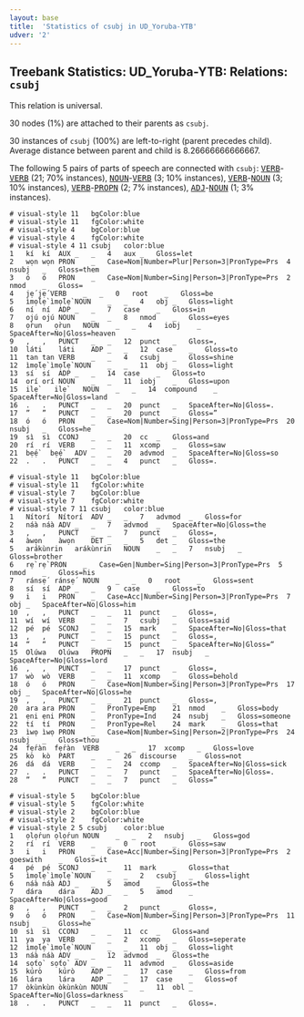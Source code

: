 ```yaml
---
layout: base
title:  'Statistics of csubj in UD_Yoruba-YTB'
udver: '2'
---
```


## Treebank Statistics: UD_Yoruba-YTB: Relations: `csubj`

This relation is universal.

30 nodes (1%) are attached to their parents as `csubj`.

30 instances of `csubj` (100%) are left-to-right (parent precedes child).
Average distance between parent and child is 8.26666666666667.

The following 5 pairs of parts of speech are connected with `csubj`: <tt><a href="yo_ytb-pos-VERB.html">VERB</a></tt>-<tt><a href="yo_ytb-pos-VERB.html">VERB</a></tt> (21; 70% instances), <tt><a href="yo_ytb-pos-NOUN.html">NOUN</a></tt>-<tt><a href="yo_ytb-pos-VERB.html">VERB</a></tt> (3; 10% instances), <tt><a href="yo_ytb-pos-VERB.html">VERB</a></tt>-<tt><a href="yo_ytb-pos-NOUN.html">NOUN</a></tt> (3; 10% instances), <tt><a href="yo_ytb-pos-VERB.html">VERB</a></tt>-<tt><a href="yo_ytb-pos-PROPN.html">PROPN</a></tt> (2; 7% instances), <tt><a href="yo_ytb-pos-ADJ.html">ADJ</a></tt>-<tt><a href="yo_ytb-pos-NOUN.html">NOUN</a></tt> (1; 3% instances).


~~~ conllu
# visual-style 11	bgColor:blue
# visual-style 11	fgColor:white
# visual-style 4	bgColor:blue
# visual-style 4	fgColor:white
# visual-style 4 11 csubj	color:blue
1	kí	kí	AUX	_	_	4	aux	_	Gloss=let
2	wọn	wọn	PRON	_	Case=Nom|Number=Plur|Person=3|PronType=Prs	4	nsubj	_	Gloss=them
3	ó	ó	PRON	_	Case=Nom|Number=Sing|Person=3|PronType=Prs	2	nmod	_	Gloss=
4	jẹ́	jẹ́	VERB	_	_	0	root	_	Gloss=be
5	ìmọ́lẹ̀	ìmọ́lẹ̀	NOUN	_	_	4	obj	_	Gloss=light
6	ní	ní	ADP	_	_	7	case	_	Gloss=in
7	ojú	ojú	NOUN	_	_	8	nmod	_	Gloss=eyes
8	ọ̀run	ọ̀run	NOUN	_	_	4	iobj	_	SpaceAfter=No|Gloss=heaven
9	,	,	PUNCT	_	_	12	punct	_	Gloss=,
10	láti	láti	ADP	_	_	12	case	_	Gloss=to
11	tan	tan	VERB	_	_	4	csubj	_	Gloss=shine
12	ìmọ́lẹ̀	ìmọ́lẹ̀	NOUN	_	_	11	obj	_	Gloss=light
13	sí	sí	ADP	_	_	14	case	_	Gloss=to
14	orí	orí	NOUN	_	_	11	iobj	_	Gloss=upon
15	ilẹ̀	ilẹ̀	NOUN	_	_	14	compound	_	SpaceAfter=No|Gloss=land
16	.	.	PUNCT	_	_	20	punct	_	SpaceAfter=No|Gloss=.
17	”	”	PUNCT	_	_	20	punct	_	Gloss=”
18	ó	ó	PRON	_	Case=Nom|Number=Sing|Person=3|PronType=Prs	20	nsubj	_	Gloss=he
19	sì	sì	CCONJ	_	_	20	cc	_	Gloss=and
20	rí	rí	VERB	_	_	11	xcomp	_	Gloss=saw
21	bẹ́ẹ̀	bẹ́ẹ̀	ADV	_	_	20	advmod	_	SpaceAfter=No|Gloss=so
22	.	.	PUNCT	_	_	4	punct	_	Gloss=.

~~~


~~~ conllu
# visual-style 11	bgColor:blue
# visual-style 11	fgColor:white
# visual-style 7	bgColor:blue
# visual-style 7	fgColor:white
# visual-style 7 11 csubj	color:blue
1	Nítorí	Nítorí	ADV	_	_	7	advmod	_	Gloss=for
2	náà	náà	ADV	_	_	7	advmod	_	SpaceAfter=No|Gloss=the
3	,	,	PUNCT	_	_	7	punct	_	Gloss=,
4	àwọn	àwọn	DET	_	_	5	det	_	Gloss=the
5	arákùnrin	arákùnrin	NOUN	_	_	7	nsubj	_	Gloss=brother
6	rẹ̀	rẹ̀	PRON	_	Case=Gen|Number=Sing|Person=3|PronType=Prs	5	nmod	_	Gloss=his
7	ránsẹ́	ránsẹ́	NOUN	_	_	0	root	_	Gloss=sent
8	sí	sí	ADP	_	_	9	case	_	Gloss=to
9	i	i	PRON	_	Case=Acc|Number=Sing|Person=3|PronType=Prs	7	obj	_	SpaceAfter=No|Gloss=him
10	,	,	PUNCT	_	_	11	punct	_	Gloss=,
11	wí	wí	VERB	_	_	7	csubj	_	Gloss=said
12	pé	pé	SCONJ	_	_	15	mark	_	SpaceAfter=No|Gloss=that
13	,	,	PUNCT	_	_	15	punct	_	Gloss=,
14	“	“	PUNCT	_	_	15	punct	_	SpaceAfter=No|Gloss=“
15	Olúwa	Olúwa	PROPN	_	_	17	nsubj	_	SpaceAfter=No|Gloss=lord
16	,	,	PUNCT	_	_	17	punct	_	Gloss=,
17	wò	wò	VERB	_	_	11	xcomp	_	Gloss=behold
18	ó	ó	PRON	_	Case=Nom|Number=Sing|Person=3|PronType=Prs	17	obj	_	SpaceAfter=No|Gloss=he
19	,	,	PUNCT	_	_	21	punct	_	Gloss=,
20	ara	ara	PRON	_	PronType=Emp	21	nmod	_	Gloss=body
21	ẹni	ẹni	PRON	_	PronType=Ind	24	nsubj	_	Gloss=someone
22	tí	tí	PRON	_	PronType=Rel	24	mark	_	Gloss=that
23	ìwọ	ìwọ	PRON	_	Case=Nom|Number=Sing|Person=2|PronType=Prs	24	nsubj	_	Gloss=thou
24	fẹ́ràn	fẹ́ràn	VERB	_	_	17	xcomp	_	Gloss=love
25	kò	kò	PART	_	_	26	discourse	_	Gloss=not
26	dá	dá	VERB	_	_	24	ccomp	_	SpaceAfter=No|Gloss=sick
27	.	.	PUNCT	_	_	7	punct	_	SpaceAfter=No|Gloss=.
28	”	”	PUNCT	_	_	7	punct	_	Gloss=”

~~~


~~~ conllu
# visual-style 5	bgColor:blue
# visual-style 5	fgColor:white
# visual-style 2	bgColor:blue
# visual-style 2	fgColor:white
# visual-style 2 5 csubj	color:blue
1	ọlọ́run	ọlọ́run	NOUN	_	_	2	nsubj	_	Gloss=god
2	rí	rí	VERB	_	_	0	root	_	Gloss=saw
3	i	i	PRON	_	Case=Acc|Number=Sing|Person=3|PronType=Prs	2	goeswith	_	Gloss=it
4	pé	pé	SCONJ	_	_	11	mark	_	Gloss=that
5	ìmọ́lẹ̀	ìmọ́lẹ̀	NOUN	_	_	2	csubj	_	Gloss=light
6	náà	náà	ADJ	_	_	5	amod	_	Gloss=the
7	dára	dára	ADJ	_	_	5	amod	_	SpaceAfter=No|Gloss=good
8	,	,	PUNCT	_	_	2	punct	_	Gloss=,
9	ó	ó	PRON	_	Case=Nom|Number=Sing|Person=3|PronType=Prs	11	nsubj	_	Gloss=he
10	sì	sì	CCONJ	_	_	11	cc	_	Gloss=and
11	ya	ya	VERB	_	_	2	xcomp	_	Gloss=seperate
12	ìmọ́lẹ̀	ìmọ́lẹ̀	NOUN	_	_	11	obj	_	Gloss=light
13	náà	náà	ADV	_	_	12	advmod	_	Gloss=the
14	sọ́tọ̀	sọ́tọ̀	ADV	_	_	11	advmod	_	Gloss=aside
15	kúrò	kúrò	ADP	_	_	17	case	_	Gloss=from
16	lára	lára	ADP	_	_	17	case	_	Gloss=of
17	òkùnkùn	òkùnkùn	NOUN	_	_	11	obl	_	SpaceAfter=No|Gloss=darkness
18	.	.	PUNCT	_	_	11	punct	_	Gloss=.

~~~


